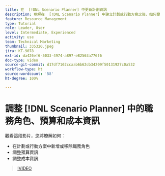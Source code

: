 ```yaml
---
title: 在  [!DNL Scenario Planner] 中更新計劃資訊
description: 瞭解在  [!DNL Scenario Planner] 中建立計劃或行動方案之後，如何變更或更新職務角色、預算或成本資訊。
feature: Resource Management
type: Tutorial
role: Leader, User
level: Intermediate, Experienced
activity: use
team: Technical Marketing
thumbnail: 335320.jpeg
jira: KT-9078
exl-id: da426ef6-5033-4974-a897-e82563a776f6
doc-type: video
source-git-commit: d17df7162ccaab6b62db34209f50131927c0a532
workflow-type: ht
source-wordcount: '58'
ht-degree: 100%

---
```


# 調整 [!DNL Scenario Planner] 中的職務角色、預算和成本資訊

觀看這段影片，您將瞭解如何：

* 在計劃或行動方案中新增或移除職務角色
* 調整預算資訊
* 調整成本資訊

>[!VIDEO](https://video.tv.adobe.com/v/335320/?quality=12&learn=on&enablevpops)
